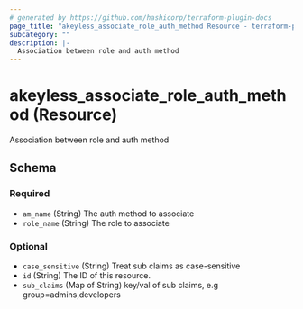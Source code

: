 ```yaml
---
# generated by https://github.com/hashicorp/terraform-plugin-docs
page_title: "akeyless_associate_role_auth_method Resource - terraform-provider-akeyless"
subcategory: ""
description: |-
  Association between role and auth method
---
```


# akeyless_associate_role_auth_method (Resource)

Association between role and auth method



<!-- schema generated by tfplugindocs -->
## Schema

### Required

- `am_name` (String) The auth method to associate
- `role_name` (String) The role to associate

### Optional

- `case_sensitive` (String) Treat sub claims as case-sensitive
- `id` (String) The ID of this resource.
- `sub_claims` (Map of String) key/val of sub claims, e.g group=admins,developers


